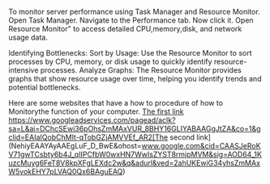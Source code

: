 To monitor server performance using Task Manager and Resource Monitor.
Open Task Manager.
Navigate to the Performance tab.
Now click it.
Open Resource Monitor" to access detailed CPU,memory,disk, and network usage data. 

Identifying Bottlenecks:
Sort by Usage:
Use the Resource Monitor to sort processes by CPU, memory, or disk usage to quickly identify resource-intensive processes. 
Analyze Graphs:
The Resource Monitor provides graphs that show resource usage over time, helping you identify trends and potential bottlenecks. 

Here are some websites that have a how to procedure of how to Monitorythe function of your computer.
[The first link](https://www.googleadservices.com/pagead/aclk?sa=L&ai=DChcSEwi36pOhsZmMAxVUR_8BHY16GLIYABAFGgJtZA&co=1&gclid=EAIaIQobChMIt-qTobGZjAMVVEf_AR2NehiyEAAYASAAEgJiz_D_BwE&ohost=www.google.com&cid=CAASJeRoKV71gwTCsbty6b4J_qIIPCfbW0wxHN7WwIsZYST8rmjpMVM&sig=AOD64_2frHPTfSKhyN5m3NC4ClCsRHvEiQ&q&adurl&ved=2ahUKEwiG34yhsZmMAxW5vokEHY7pLVAQ0Qx6BAgkEAE)
https://www.googleadservices.com/pagead/aclk?sa=L&ai=DChcSEwi36pOhsZmMAxVUR_8BHY16GLIYABAAGgJtZA&co=1&gclid=EAIaIQobChMIt-qTobGZjAMVVEf_AR2[The second link](NehiyEAAYAyAAEgLuF_D_BwE&ohost=www.google.com&cid=CAASJeRoKV71gwTCsbty6b4J_qIIPCfbW0wxHN7WwIsZYST8rmjpMVM&sig=AOD64_1KuzcMuyg6FeT8V8kpXFgLEXdc2w&q&adurl&ved=2ahUKEwiG34yhsZmMAxW5vokEHY7pLVAQ0Qx6BAguEAQ)
